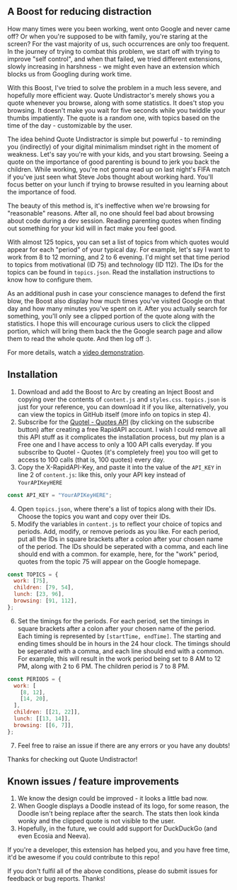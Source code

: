 ## A Boost for reducing distraction

How many times were you been working, went onto Google and never came off? Or when you're supposed to be with family, you're staring at the screen? For the vast majority of us, such occurrences are only too frequent. In the journey of trying to combat this problem, we start off with trying to improve "self control", and when that failed, we tried different extensions, slowly increasing in harshness - we might even have an extension which blocks us from Googling during work time.

With this Boost, I've tried to solve the problem in a much less severe, and hopefully more efficient way. Quote Undistractor's merely shows you a quote whenever you browse, along with some statistics. It does't stop you browsing. It doesn't make you wait for five seconds while you twiddle your thumbs impatiently. The quote is a random one, with topics based on the time of the day - customizable by the user.

The idea behind Quote Undistractor is simple but powerful - to reminding you (indirectly) of your digital minimalism mindset right in the moment of weakness. Let's say you're with your kids, and you start browsing. Seeing a quote on the importance of good parenting is bound to jerk you back the children. While working, you're not gonna read up on last night's FIFA match if you've just seen what Steve Jobs thought about working hard. You'll focus better on your lunch if trying to browse resulted in you learning about the importance of food.

The beauty of this method is, it's ineffective when we're browsing for "reasonable" reasons. After all, no one should feel bad about browsing about code during a dev session. Reading parenting quotes when finding out something for your kid will in fact make you feel good.

With almost 125 topics, you can set a list of topics from which quotes would appear for each "period" of your typical day. For example, let's say I want to work from 8 to 12 morning, and 2 to 6 evening. I'd might set that time period to topics from motivational (ID 75) and technology (ID 112). The IDs for the topics can be found in `topics.json`. Read the installation instructions to know how to configure them.

As an additional push in case your conscience manages to defend the first blow, the Boost also display how much times you've visited Google on that day and how many minutes you've spent on it. After you actually search for something, you'll only see a clipped portion of the quote along with the statistics. I hope this will encourage curious users to click the clipped portion, which will bring them back the the Google search page and allow them to read the whole quote. And then log off :).

For more details, watch a [video demonstration](https://app.box.com/s/868otooovb86u6lagl6scwxgbocs666q).

## Installation

1. Download and add the Boost to Arc by creating an Inject Boost and copying over the contents of `content.js` and `styles.css`. `topics.json` is just for your reference, you can download it if you like, alternatively, you can view the topics in GitHub itself (more info on topics in step 4).
2. Subscribe for the [Quotel - Quotes API](https://rapidapi.com/skjaldbaka17/api/quotel-quotes) (by clicking on the subscribe button) after creating a free RapidAPI account. I wish I could remove all this API stuff as it complicates the installation process, but my plan is a Free one and I have access to only a 100 API calls everyday. If you subscribe to Quotel - Quotes (it's completely free) you too will get to access to 100 calls (that is, 100 quotes) every day.
3. Copy the X-RapidAPI-Key, and paste it into the value of the `API_KEY` in line 2 of `content.js`: like this, only your API key instead of `YourAPIKeyHERE`

```js
const API_KEY = "YourAPIKeyHERE";
```

4. Open `topics.json`, where there's a list of topics along with their IDs. Choose the topics you want and copy over their IDs.
5. Modify the variables in `content.js` to reflect your choice of topics and periods. Add, modify, or remove periods as you like. For each period, put all the IDs in square brackets after a colon after your chosen name of the period. The IDs should be seperated with a comma, and each line should end with a common. for example, here, for the "work" period, quotes from the topic 75 will appear on the Google homepage.

```js
const TOPICS = {
  work: [75],
  children: [79, 54],
  lunch: [23, 96],
  browsing: [91, 112],
};
```

6. Set the timings for the periods. For each period, set the timings in square brackets after a colon after your chosen name of the period. Each timing is represented by `[startTime, endTime]`. The starting and ending times should be in hours in the 24 hour clock. The timings should be seperated with a comma, and each line should end with a common. For example, this will result in the work period being set to 8 AM to 12 PM, along with 2 to 6 PM. The children period is 7 to 8 PM.

```js
const PERIODS = {
  work: [
    [8, 12],
    [14, 20],
  ],
  children: [[21, 22]],
  lunch: [[13, 14]],
  browsing: [[6, 7]],
};
```

7. Feel free to raise an issue if there are any errors or you have any doubts!

Thanks for checking out Quote Undistractor!

## Known issues / feature improvements

1. We know the design could be improved - it looks a little bad now.
2. When Google displays a Doodle instead of its logo, for some reason, the Doodle isn't being replace after the search. The stats then look kinda wonky and the clipped quote is not visible to the user.
3. Hopefully, in the future, we could add support for DuckDuckGo (and even Ecosia and Neeva).

If you're a developer, this extension has helped you, and you have free time, it'd be awesome if you could contribute to this repo!

If you don't fulfil all of the above conditions, please do submit issues for feedback or bug reports. Thanks!
